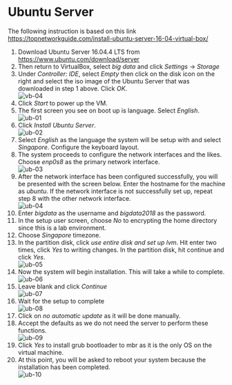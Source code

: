 # Ubuntu Server
The following instruction is based on this link https://topnetworkguide.com/install-ubuntu-server-16-04-virtual-box/
1. Download Ubuntu Server 16.04.4 LTS from https://www.ubuntu.com/download/server
1. Then return to VirtualBox, select _big data_ and click _Settings_ -> _Storage_
1. Under _Controller: IDE_, select _Empty_ then click on the disk icon on the right and select the iso image of the Ubuntu Server that was downloaded in step 1 above. Click _OK_.\
![vb-04](../assets/virtualbox/vb-04.png)
1. Click _Start_ to power up the VM.
1. The first screen you see on boot up is language. Select _English_.\
![ub-01](../assets/ubuntu/ub-01.png)
1. Click _Install Ubuntu Server_.\
![ub-02](../assets/ubuntu/ub-02.png)
1. Select _English_ as the language the system will be setup with and select _Singapore_. Configure the keyboard layout.
1. The system proceeds to configure the network interfaces and the likes. Choose _enp0s8_ as the primary network interface.\
![ub-03](../assets/ubuntu/ub-03.png)
1. After the network interface has been configured successfully, you will be presented with the screen below. Enter the hostname for the machine as _ubuntu_. If the network interface is not successfully set up, repeat step 8 with the other network interface.\
![ub-04](../assets/ubuntu/ub-04.png)
1. Enter _bigdata_ as the username and _bigdata2018_ as the password.
1. In the setup user screen, choose _No_ to encrypting the home directory since this is a lab environment.
1. Choose _Singapore_ timezone.
1. In the partition disk, click _use entire disk and set up lvm_. Hit enter two times, click _Yes_ to writing changes. In the partition disk, hit continue and click _Yes_.\
![ub-05](../assets/ubuntu/ub-05.png)
1. Now the system will begin installation. This will take a while to complete.\
![ub-06](../assets/ubuntu/ub-06.png)
1. Leave blank and click _Continue_\
![ub-07](../assets/ubuntu/ub-07.png)
1. Wait for the setup to complete\
![ub-08](../assets/ubuntu/ub-08.png)
1. Click on _no automatic update_ as it will be done manually.
1. Accept the defaults as we do not need the server to perform these functions.\
![ub-09](../assets/ubuntu/ub-09.png)
1. Click _Yes_ to install grub bootloader to mbr as it is the only OS on the virtual machine.
1. At this point, you will be asked to reboot your system because the installation has been completed.\
![ub-10](../assets/ubuntu/ub-10.png)

